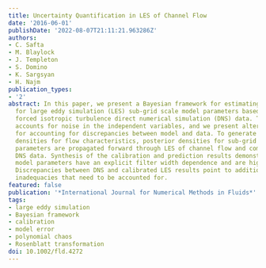 ```yaml
---
title: Uncertainty Quantification in LES of Channel Flow
date: '2016-06-01'
publishDate: '2022-08-07T21:11:21.963286Z'
authors:
- C. Safta
- M. Blaylock
- J. Templeton
- S. Domino
- K. Sargsyan
- H. Najm
publication_types:
- '2'
abstract: In this paper, we present a Bayesian framework for estimating joint densities
  for large eddy simulation (LES) sub‐grid scale model parameters based on canonical
  forced isotropic turbulence direct numerical simulation (DNS) data. The framework
  accounts for noise in the independent variables, and we present alternative formulations
  for accounting for discrepancies between model and data. To generate probability
  densities for flow characteristics, posterior densities for sub‐grid scale model
  parameters are propagated forward through LES of channel flow and compared with
  DNS data. Synthesis of the calibration and prediction results demonstrates that
  model parameters have an explicit filter width dependence and are highly correlated.
  Discrepancies between DNS and calibrated LES results point to additional model form
  inadequacies that need to be accounted for.
featured: false
publication: '*International Journal for Numerical Methods in Fluids*'
tags:
- large eddy simulation
- Bayesian framework
- calibration
- model error
- polynomial chaos
- Rosenblatt transformation
doi: 10.1002/fld.4272
---
```


